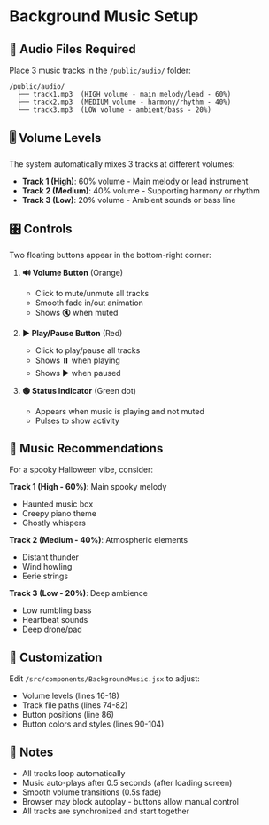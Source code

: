 # Background Music Setup

## 🎵 Audio Files Required

Place 3 music tracks in the `/public/audio/` folder:

```
/public/audio/
  ├── track1.mp3  (HIGH volume - main melody/lead - 60%)
  ├── track2.mp3  (MEDIUM volume - harmony/rhythm - 40%)
  └── track3.mp3  (LOW volume - ambient/bass - 20%)
```

## 🎚️ Volume Levels

The system automatically mixes 3 tracks at different volumes:
- **Track 1 (High)**: 60% volume - Main melody or lead instrument
- **Track 2 (Medium)**: 40% volume - Supporting harmony or rhythm
- **Track 3 (Low)**: 20% volume - Ambient sounds or bass line

## 🎛️ Controls

Two floating buttons appear in the bottom-right corner:

1. **🔊 Volume Button** (Orange)
   - Click to mute/unmute all tracks
   - Smooth fade in/out animation
   - Shows 🔇 when muted

2. **▶️ Play/Pause Button** (Red)
   - Click to play/pause all tracks
   - Shows ⏸️ when playing
   - Shows ▶️ when paused

3. **🟢 Status Indicator** (Green dot)
   - Appears when music is playing and not muted
   - Pulses to show activity

## 🎼 Music Recommendations

For a spooky Halloween vibe, consider:

**Track 1 (High - 60%)**: Main spooky melody
- Haunted music box
- Creepy piano theme
- Ghostly whispers

**Track 2 (Medium - 40%)**: Atmospheric elements
- Distant thunder
- Wind howling
- Eerie strings

**Track 3 (Low - 20%)**: Deep ambience
- Low rumbling bass
- Heartbeat sounds
- Deep drone/pad

## 🔧 Customization

Edit `/src/components/BackgroundMusic.jsx` to adjust:
- Volume levels (lines 16-18)
- Track file paths (lines 74-82)
- Button positions (line 86)
- Button colors and styles (lines 90-104)

## 📝 Notes

- All tracks loop automatically
- Music auto-plays after 0.5 seconds (after loading screen)
- Smooth volume transitions (0.5s fade)
- Browser may block autoplay - buttons allow manual control
- All tracks are synchronized and start together
